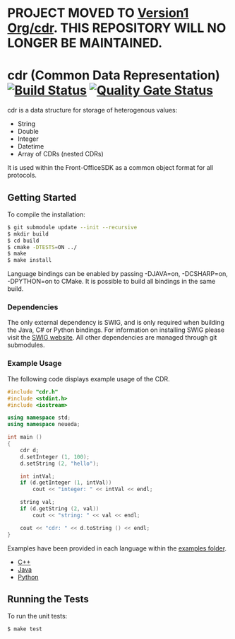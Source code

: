# PROJECT MOVED TO [Version1 Org/cdr](https://github.com/Version1/cdr). THIS REPOSITORY WILL NO LONGER BE MAINTAINED.

# cdr (Common Data Representation) [![Build Status](https://travis-ci.com/blu-corner/cdr.svg?branch=master)](https://travis-ci.com/blu-corner/cdr) [![Quality Gate Status](https://sonarcloud.io/api/project_badges/measure?project=blu-corner_cdr&metric=alert_status)](https://sonarcloud.io/dashboard?id=blu-corner_cdr)


cdr is a data structure for storage of heterogenous values:

* String
* Double
* Integer
* Datetime
* Array of CDRs (nested CDRs)

It is used within the Front-OfficeSDK as a common object format for all protocols.

## Getting Started

To compile the installation:

```bash
$ git submodule update --init --recursive
$ mkdir build
$ cd build
$ cmake -DTESTS=ON ../
$ make
$ make install
```

Language bindings can be enabled by passing -DJAVA=on, -DCSHARP=on, -DPYTHON=on
to CMake. It is possible to build all bindings in the same build.

### Dependencies

The only external dependency is SWIG, and is only required when building the
Java, C# or Python bindings. For information on installing SWIG please visit the
[SWIG website](http://www.swig.org). All other dependencies are managed through 
git submodules.

### Example Usage

The following code displays example usage of the CDR.

```cpp
#include "cdr.h"
#include <stdint.h>
#include <iostream>

using namespace std;
using namespace neueda;

int main ()
{
    cdr d;
    d.setInteger (1, 100);
    d.setString (2, "hello");

    int intVal;
    if (d.getInteger (1, intVal))
        cout << "integer: " << intVal << endl;

    string val;
    if (d.getString (2, val))
        cout << "string: " << val << endl;

    cout << "cdr: " << d.toString () << endl;
}
```

Examples have been provided in each language within the [examples folder](./examples/).

* [C++](examples/cpp/README.md)
* [Java](examples/java/README.md)
* [Python](examples/python/README.md)

## Running the Tests

To run the unit tests:

```bash
$ make test
```
